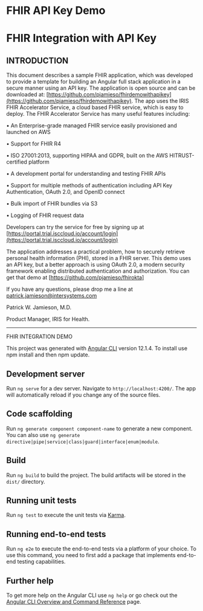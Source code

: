 # FHIR API Key Demo

# FHIR Integration with API Key

## INTRODUCTION

This document describes a sample FHIR application, which was developed to provide a template for building an Angular full stack application in a secure manner using an API key.  The application is open source and can be downloaded at: [https://github.com/pjamieso/fhirdemowithapikey](https://github.com/pjamieso/fhirdemowithapikey). The app uses the IRIS FHIR Accelerator Service, a cloud based FHIR service, which is easy to deploy. The FHIR Accelerator Service has many useful features including:

• An Enterprise-grade managed FHIR service easily provisioned and launched on AWS

• Support for FHIR R4

• ISO 27001:2013, supporting HIPAA and GDPR, built on the AWS HITRUST-certified platform

• A development portal for understanding and testing FHIR APIs

• Support for multiple methods of authentication including API Key Authentication, OAuth 2.0, and OpenID connect

• Bulk import of FHIR bundles via S3

• Logging of FHIR request data

Developers can try the service for free by signing up at [https://portal.trial.isccloud.io/account/login](https://portal.trial.isccloud.io/account/login)

The application addresses a practical problem, how to securely retrieve personal health information (PHI), stored in a FHIR server. This demo uses an API key, but a better approach is using OAuth 2.0, a modern security framework enabling distributed authentication and authorization. You can get that demo at [https://github.com/pjamieso/fhirokta]



If you have any questions, please drop me a line at [patrick.jamieson@intersystems.com](mailto:patrick.jamieson@intersystems.com)

Patrick W. Jamieson, M.D.

Product Manager, IRIS for Health.

******************************************************************

FHIR INTEGRATION DEMO

This project was generated with [Angular CLI](https://github.com/angular/angular-cli) version 12.1.4. To install use npm install and then npm update.

## Development server

Run `ng serve` for a dev server. Navigate to `http://localhost:4200/`. The app will automatically reload if you change any of the source files.

## Code scaffolding

Run `ng generate component component-name` to generate a new component. You can also use `ng generate directive|pipe|service|class|guard|interface|enum|module`.

## Build

Run `ng build` to build the project. The build artifacts will be stored in the `dist/` directory.

## Running unit tests

Run `ng test` to execute the unit tests via [Karma](https://karma-runner.github.io).

## Running end-to-end tests

Run `ng e2e` to execute the end-to-end tests via a platform of your choice. To use this command, you need to first add a package that implements end-to-end testing capabilities.

## Further help

To get more help on the Angular CLI use `ng help` or go check out the [Angular CLI Overview and Command Reference](https://angular.io/cli) page.
